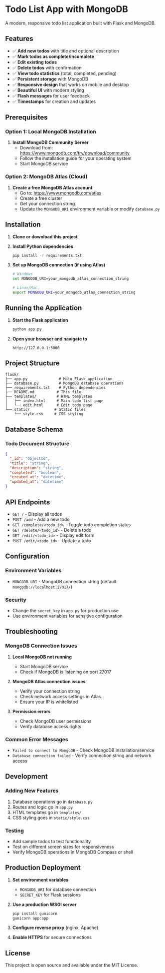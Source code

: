 # Todo List App with MongoDB

A modern, responsive todo list application built with Flask and MongoDB.

## Features

- ✅ **Add new todos** with title and optional description
- ✅ **Mark todos as complete/incomplete** 
- ✅ **Edit existing todos**
- ✅ **Delete todos** with confirmation
- ✅ **View todo statistics** (total, completed, pending)
- ✅ **Persistent storage** with MongoDB
- ✅ **Responsive design** that works on mobile and desktop
- ✅ **Beautiful UI** with modern styling
- ✅ **Flash messages** for user feedback
- ✅ **Timestamps** for creation and updates

## Prerequisites

### Option 1: Local MongoDB Installation
1. **Install MongoDB Community Server**
   - Download from: https://www.mongodb.com/try/download/community
   - Follow the installation guide for your operating system
   - Start MongoDB service

### Option 2: MongoDB Atlas (Cloud)
1. **Create a free MongoDB Atlas account**
   - Go to: https://www.mongodb.com/atlas
   - Create a free cluster
   - Get your connection string
   - Update the `MONGODB_URI` environment variable or modify `database.py`

## Installation

1. **Clone or download this project**

2. **Install Python dependencies**
   ```bash
   pip install -r requirements.txt
   ```

3. **Set up MongoDB connection (if using Atlas)**
   ```bash
   # Windows
   set MONGODB_URI=your_mongodb_atlas_connection_string
   
   # Linux/Mac
   export MONGODB_URI=your_mongodb_atlas_connection_string
   ```

## Running the Application

1. **Start the Flask application**
   ```bash
   python app.py
   ```

2. **Open your browser and navigate to**
   ```
   http://127.0.0.1:5000
   ```

## Project Structure

```
flask/
├── app.py              # Main Flask application
├── database.py         # MongoDB database operations
├── requirements.txt    # Python dependencies
├── README.md          # This file
├── templates/         # HTML templates
│   ├── index.html     # Main todo list page
│   └── edit.html      # Edit todo page
└── static/           # Static files
    └── style.css     # CSS styling
```

## Database Schema

### Todo Document Structure
```json
{
  "_id": "ObjectId",
  "title": "string",
  "description": "string",
  "completed": "boolean",
  "created_at": "datetime",
  "updated_at": "datetime"
}
```

## API Endpoints

- `GET /` - Display all todos
- `POST /add` - Add a new todo
- `GET /complete/<todo_id>` - Toggle todo completion status
- `GET /delete/<todo_id>` - Delete a todo
- `GET /edit/<todo_id>` - Display edit form
- `POST /edit/<todo_id>` - Update a todo

## Configuration

### Environment Variables
- `MONGODB_URI` - MongoDB connection string (default: `mongodb://localhost:27017/`)

### Security
- Change the `secret_key` in `app.py` for production use
- Use environment variables for sensitive configuration

## Troubleshooting

### MongoDB Connection Issues
1. **Local MongoDB not running**
   - Start MongoDB service
   - Check if MongoDB is listening on port 27017

2. **MongoDB Atlas connection issues**
   - Verify your connection string
   - Check network access settings in Atlas
   - Ensure your IP is whitelisted

3. **Permission errors**
   - Check MongoDB user permissions
   - Verify database access rights

### Common Error Messages
- `Failed to connect to MongoDB` - Check MongoDB installation/service
- `Database connection failed` - Verify connection string and network access

## Development

### Adding New Features
1. Database operations go in `database.py`
2. Routes and logic go in `app.py`
3. HTML templates go in `templates/`
4. CSS styling goes in `static/style.css`

### Testing
- Add sample todos to test functionality
- Test on different screen sizes for responsiveness
- Verify MongoDB operations in MongoDB Compass or shell

## Production Deployment

1. **Set environment variables**
   - `MONGODB_URI` for database connection
   - `SECRET_KEY` for Flask sessions

2. **Use a production WSGI server**
   ```bash
   pip install gunicorn
   gunicorn app:app
   ```

3. **Configure reverse proxy** (nginx, Apache)

4. **Enable HTTPS** for secure connections

## License

This project is open source and available under the MIT License.